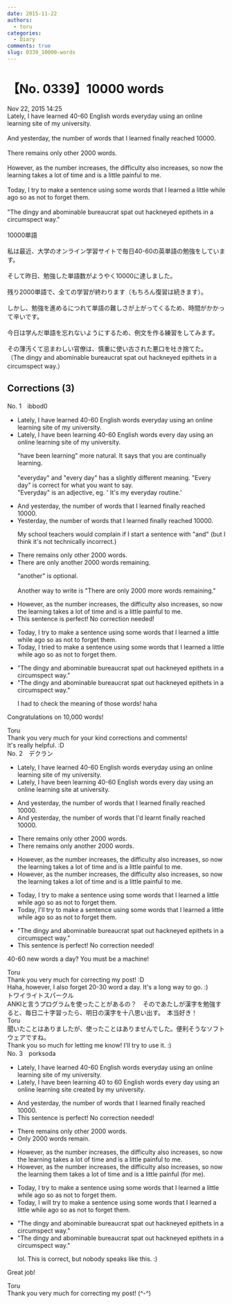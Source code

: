 ```yaml
---
date: 2015-11-22
authors:
  - toru
categories:
  - Diary
comments: true
slug: 0339_10000-words
---
```


# 【No. 0339】10000 words
<div class="date">Nov 22, 2015 14:25</div>
<div id="post"><div id="body_show_ori">
Lately, I have learned 40-60 English words everyday using an online learning site of my university.<br/><br/>And yesterday, the number of words that I learned finally reached 10000.<br/><br/>There remains only other 2000 words.<br/><br/>However, as the number increases, the difficulty also increases, so now the learning takes a lot of time and is a little painful to me.<br/><br/>Today, I try to make a sentence using some words that I learned a little while ago so as not to forget them.<br/><br/>"The dingy and abominable bureaucrat spat out hackneyed epithets in a circumspect way."<br/><br/>
</div></div>

<!-- more -->

<div id="post_ja"><div id="body_show_mo">
10000単語<br/><br/>私は最近、大学のオンライン学習サイトで毎日40-60の英単語の勉強をしています。<br/><br/>そして昨日、勉強した単語数がようやく10000に達しました。<br/><br/>残り2000単語で、全ての学習が終わります（もちろん復習は続きます）。<br/><br/>しかし、勉強を進めるにつれて単語の難しさが上がってくるため、時間がかかって辛いです。<br/><br/>今日は学んだ単語を忘れないようにするため、例文を作る練習をしてみます。<br/><br/>その薄汚くて忌まわしい官僚は、慎重に使い古された悪口を吐き捨てた。<br/>（The dingy and abominable bureaucrat spat out hackneyed epithets in a circumspect way.）
</div></div>

## Corrections (3)
<div id="block"><div class="first_name"> No. 1　<span class="just_name">ibbod0</span></div><div id="block2">
<ul class="correction_field">
<li class="incorrect">Lately, I have learned 40-60 English words everyday using an online learning site of my university.</li>
<li class="corrected correct">
Lately, I have <span class="f_blue">been learning</span> 40-60 English words every day using an online learning site of my university.
<p class="correction_comment">"have been learning" more natural. It says that you are continually learning.<br/><br/>"everyday" and "every day" has a slightly different meaning. "Every day" is correct for what you want to say. <br/>"Everyday" is an adjective, eg. ' It's my everyday routine.'</p>
</li>
</ul>
<ul class="correction_field">
<li class="incorrect">And yesterday, the number of words that I learned finally reached 10000.</li>
<li class="corrected correct">
Yesterday, the number of words that I learned finally reached 10000.
<p class="correction_comment">My school teachers would complain if I start a sentence with "and" (but I think it's not technically incorrect.)</p>
</li>
</ul>
<ul class="correction_field">
<li class="incorrect">There remains only other 2000 words.</li>
<li class="corrected correct">
There are only <span class="f_gray">another</span> 2000 words remaining.
<p class="correction_comment">"another" is optional.<br/><br/>Another way to write is "There are only 2000 more words remaining."</p>
</li>
</ul>
<ul class="correction_field">
<li class="incorrect">However, as the number increases, the difficulty also increases, so now the learning takes a lot of time and is a little painful to me.</li>
<li class="corrected perfect">This sentence is perfect! No correction needed!</li>
</ul>
<ul class="correction_field">
<li class="incorrect">Today, I try to make a sentence using some words that I learned a little while ago so as not to forget them.</li>
<li class="corrected correct">
Today, I <span class="f_blue">tried</span> to make a sentence using some words that I learned a little while ago so as not to forget them.
</li>
</ul>
<ul class="correction_field">
<li class="incorrect">"The dingy and abominable bureaucrat spat out hackneyed epithets in a circumspect way."</li>
<li class="corrected correct">
"The dingy and abominable bureaucrat spat out hackneyed epithets in a circumspect way."
<p class="correction_comment">I had to check the meaning of those words! haha</p>
</li>
</ul>
<p class="comment_small">
 Congratulations on 10,000 words!
</p>

</div><div class="name"><span class="just_name">Toru</span><br>
Thank you very much for your kind corrections and comments!<br/>It's really helpful. :D
</div>
</div>
<div id="block"><div class="first_name"> No. 2　<span class="just_name">デクラン</span></div><div id="block2">
<ul class="correction_field">
<li class="incorrect">Lately, I have learned 40-60 English words everyday using an online learning site of my university.</li>
<li class="corrected correct">
Lately, I have <span class="f_blue">been learning </span>40-60 English words every day using an online learning site <span class="f_red">at</span> university.
</li>
</ul>
<ul class="correction_field">
<li class="incorrect">And yesterday, the number of words that I learned finally reached 10000.</li>
<li class="corrected correct">
And yesterday, the number of words that I<span class="f_red">'d</span> <span class="f_red">learnt</span> finally reached 10000.
</li>
</ul>
<ul class="correction_field">
<li class="incorrect">There remains only other 2000 words.</li>
<li class="corrected correct">
There remains only <span class="f_red">another</span> 2000 words.
</li>
</ul>
<ul class="correction_field">
<li class="incorrect">However, as the number increases, the difficulty also increases, so now the learning takes a lot of time and is a little painful to me.</li>
<li class="corrected correct">
However, as the number increases, the difficulty also increases, so now <span class="sline">the</span> learning takes a lot of time and is a little painful <span class="sline">to me.</span>
</li>
</ul>
<ul class="correction_field">
<li class="incorrect">Today, I try to make a sentence using some words that I learned a little while ago so as not to forget them.</li>
<li class="corrected correct">
Today, I<span class="f_red">'ll try</span> to make a sentence using some words that I learned a little while ago so as not to forget them.
</li>
</ul>
<ul class="correction_field">
<li class="incorrect">"The dingy and abominable bureaucrat spat out hackneyed epithets in a circumspect way."</li>
<li class="corrected perfect">This sentence is perfect! No correction needed!</li>
</ul>
<p class="comment_small">
 40-60 new words a day? You must be a machine!
</p>

</div><div class="name"><span class="just_name">Toru</span><br>
Thank you very much for correcting my post! :D<br/>Haha, however, I also forget 20-30 word a day. It's a long way to go. :)
</div>
<div class="name"><span class="just_name">トワイライトスパークル</span><br>
ANKIと言うプログラムを使ったことがあるの？　そのであたしが漢字を勉強すると、毎日二十字習ったら、明日の漢字を十八思い出す。　本当好き！
</div>
<div class="name"><span class="just_name">Toru</span><br>
聞いたことはありましたが、使ったことはありませんでした。便利そうなソフトウェアですね。<br/>Thank you so much for letting me know! I'll try to use it. :)
</div>
</div>
<div id="block"><div class="first_name"> No. 3　<span class="just_name">porksoda</span></div><div id="block2">
<ul class="correction_field">
<li class="incorrect">Lately, I have learned 40-60 English words everyday using an online learning site of my university.</li>
<li class="corrected correct">
Lately, I have <span class="f_blue">been learning</span> 40 <span class="f_blue">to</span> 60 English words <span class="f_bold">every day</span> using an online learning site <span class="f_blue">created by</span> my university.
</li>
</ul>
<ul class="correction_field">
<li class="incorrect">And yesterday, the number of words that I learned finally reached 10000.</li>
<li class="corrected perfect">This sentence is perfect! No correction needed!</li>
</ul>
<ul class="correction_field">
<li class="incorrect">There remains only other 2000 words.</li>
<li class="corrected correct">
<span class="f_bold">Only 2000 words remain</span>.
</li>
</ul>
<ul class="correction_field">
<li class="incorrect">However, as the number increases, the difficulty also increases, so now the learning takes a lot of time and is a little painful to me.</li>
<li class="corrected correct">
However, as the number increases, the difficulty also increases, so now <span class="f_gray"><span class="sline">the</span></span> learning <span class="f_blue">them</span> takes a lot of time and is a little painful <span class="f_gray">(for me)</span>.
</li>
</ul>
<ul class="correction_field">
<li class="incorrect">Today, I try to make a sentence using some words that I learned a little while ago so as not to forget them.</li>
<li class="corrected correct">
Today, I <span class="f_blue">will</span> try to make a sentence using some words that I learned a little while ago so as not to forget them.
</li>
</ul>
<ul class="correction_field">
<li class="incorrect">"The dingy and abominable bureaucrat spat out hackneyed epithets in a circumspect way."</li>
<li class="corrected correct">
"The dingy and abominable bureaucrat spat out hackneyed epithets in a circumspect way."
<p class="correction_comment">lol. This is correct, but nobody speaks like this.  :)</p>
</li>
</ul>
<p class="comment_small">
 Great job!
</p>

</div><div class="name"><span class="just_name">Toru</span><br>
Thank you very much for correcting my post! (^-^)
</div>
</div>
